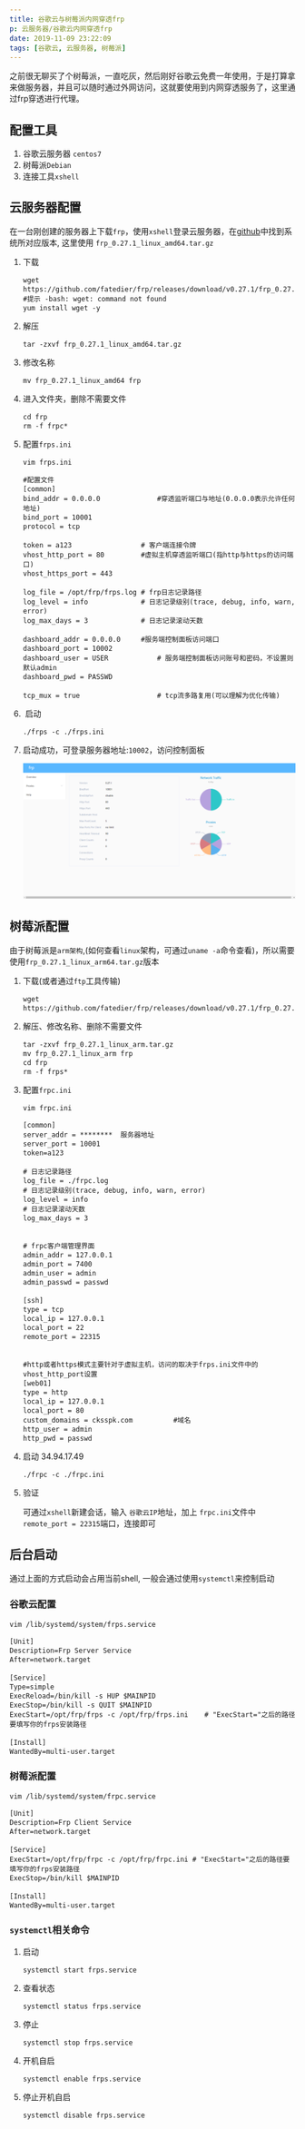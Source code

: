 ```yaml
---
title: 谷歌云与树莓派内网穿透frp
p: 云服务器/谷歌云内网穿透frp
date: 2019-11-09 23:22:09
tags: [谷歌云, 云服务器, 树莓派]
---
```


之前很无聊买了个树莓派，一直吃灰，然后刚好谷歌云免费一年使用，于是打算拿来做服务器，并且可以随时通过外网访问，这就要使用到内网穿透服务了，这里通过frp穿透进行代理。



## 配置工具

1. 谷歌云服务器 `centos7`
2. 树莓派`Debian`
3. 连接工具`xshell`

## 云服务器配置

在一台刚创建的服务器上下载`frp`，使用`xshell`登录云服务器，在[github]( https://github.com/fatedier/frp/releases )中找到系统所对应版本, 这里使用 `frp_0.27.1_linux_amd64.tar.gz`

1. 下载

   ```
   wget https://github.com/fatedier/frp/releases/download/v0.27.1/frp_0.27.1_linux_amd64.tar.gz
   #提示 -bash: wget: command not found
   yum install wget -y
   ```

2. 解压

   ```
   tar -zxvf frp_0.27.1_linux_amd64.tar.gz
   ```

3. 修改名称

   ```
   mv frp_0.27.1_linux_amd64 frp
   ```

4. 进入文件夹，删除不需要文件

   ```
   cd frp
   rm -f frpc*
   ```

5. 配置`frps.ini`

   ```
   vim frps.ini
   ```

   

   ```
   #配置文件
   [common]
   bind_addr = 0.0.0.0				#穿透监听端口与地址(0.0.0.0表示允许任何地址)
   bind_port = 10001
   protocol = tcp
   
   token = a123					# 客户端连接令牌
   vhost_http_port = 80			#虚拟主机穿透监听端口(指http与https的访问端口)
   vhost_https_port = 443
   
   log_file = /opt/frp/frps.log	# frp日志记录路径
   log_level = info				# 日志记录级别(trace, debug, info, warn, error)
   log_max_days = 3				# 日志记录滚动天数
   
   dashboard_addr = 0.0.0.0		#服务端控制面板访问端口
   dashboard_port = 10002
   dashboard_user = USER			# 服务端控制面板访问账号和密码，不设置则默认admin
   dashboard_pwd = PASSWD
   
   tcp_mux = true					# tcp流多路复用(可以理解为优化传输) 
   
   ```

6. ​	启动

   ```
   ./frps -c ./frps.ini
   ```

7. 启动成功，可登录服务器地址:`10002`，访问控制面板

      ![frps_dashboard.png](谷歌云内网穿透frp/frps_dashboard.png)

## 树莓派配置

由于树莓派是`arm架构`,(如何查看`linux`架构，可通过`uname -a`命令查看)，所以需要使用`frp_0.27.1_linux_arm64.tar.gz`版本

1. 下载(或者通过`ftp`工具传输)

   ```
   wget https://github.com/fatedier/frp/releases/download/v0.27.1/frp_0.27.1_linux_arm.tar.gz
   ```

2. 解压、修改名称、删除不需要文件

   ```
   tar -zxvf frp_0.27.1_linux_arm.tar.gz
   mv frp_0.27.1_linux_arm frp
   cd frp
   rm -f frps*
   ```

3. 配置`frpc.ini`

   ```
   vim frpc.ini
   ```

   ```
   [common]
   server_addr = ********  服务器地址
   server_port = 10001
   token=a123
   
   # 日志记录路径
   log_file = ./frpc.log
   # 日志记录级别(trace, debug, info, warn, error)
   log_level = info
   # 日志记录滚动天数
   log_max_days = 3
   
   
   # frpc客户端管理界面
   admin_addr = 127.0.0.1
   admin_port = 7400
   admin_user = admin
   admin_passwd = passwd
   
   [ssh]
   type = tcp
   local_ip = 127.0.0.1
   local_port = 22
   remote_port = 22315
   
   
   #http或者https模式主要针对于虚拟主机，访问的取决于frps.ini文件中的vhost_http_port设置
   [web01]
   type = http
   local_ip = 127.0.0.1
   local_port = 80
   custom_domains = cksspk.com			#域名
   http_user = admin
   http_pwd = passwd
   ```

4. 启动 34.94.17.49

   ```
   ./frpc -c ./frpc.ini
   ```

5. 验证

   可通过`xshell`新建会话，输入 `谷歌云IP`地址，加上 `frpc.ini`文件中 `remote_port = 22315`端口，连接即可

## 后台启动

通过上面的方式启动会占用当前shell, 一般会通过使用`systemctl`来控制启动

### 谷歌云配置

```
vim /lib/systemd/system/frps.service
```

```
[Unit]
Description=Frp Server Service
After=network.target

[Service]
Type=simple
ExecReload=/bin/kill -s HUP $MAINPID
ExecStop=/bin/kill -s QUIT $MAINPID
ExecStart=/opt/frp/frps -c /opt/frp/frps.ini	# "ExecStart="之后的路径要填写你的frps安装路径

[Install]
WantedBy=multi-user.target

```

### 树莓派配置

```
vim /lib/systemd/system/frpc.service
```

```
[Unit]
Description=Frp Client Service
After=network.target

[Service]
ExecStart=/opt/frp/frpc -c /opt/frp/frpc.ini # "ExecStart="之后的路径要填写你的frps安装路径
ExecStop=/bin/kill $MAINPID

[Install]
WantedBy=multi-user.target
```

### `systemctl`相关命令

1. 启动

   ```
   systemctl start frps.service
   ```

2. 查看状态

   ```
   systemctl status frps.service
   ```

3. 停止

   ```
   systemctl stop frps.service
   ```

4. 开机自启

   ```
   systemctl enable frps.service
   ```

5. 停止开机自启

   ```
   systemctl disable frps.service
   ```

   